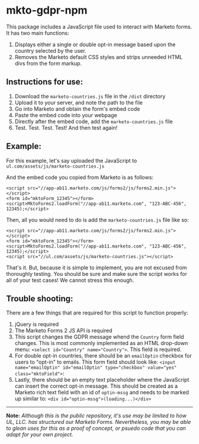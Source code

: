 # mkto-gdpr-npm
This package includes a JavaScript file used to interact with Marketo forms. It has two main functions: 

  1. Displays either a single or double opt-in message based upon the country selected by the user.
  2. Removes the Marketo default CSS styles and strips unneeded HTML divs from the form markup.

## Instructions for use:
  1. Download the `marketo-countries.js` file in the `/dist` directory
  2. Upload it to your server, and note the path to the file
  3. Go into Marketo and obtain the form's embed code
  4. Paste the embed code into your webpage
  5. Directly after the embed code, add the `marketo-countries.js` file
  6. Test. Test. Test. Test! And then test again! 

## Example:
For this example, let's say uploaded the JavaScript to `ul.com/assets/js/marketo-countries.js`

And the embed code you copied from Marketo is as follows:

```
<script src="//app-ab11.marketo.com/js/forms2/js/forms2.min.js"></script>
<form id="mktoForm_12345"></form>
<script>MktoForms2.loadForm("//app-ab11.marketo.com", "123-ABC-456", 12345);</script>
```

Then, all you would need to do is add the `marketo-countries.js` file like so:

```
<script src="//app-ab11.marketo.com/js/forms2/js/forms2.min.js"></script>
<form id="mktoForm_12345"></form>
<script>MktoForms2.loadForm("//app-ab11.marketo.com", "123-ABC-456", 12345);</script>
<script src="//ul.com/assets/js/marketo-countries.js"></script>
```

That's it. But, because it is simple to implement, you are not excused from thoroughly testing. You should be sure and make sure the script works for all of your test cases! We cannot stress this enough.

## Trouble shooting:
There are a few things that are required for this script to function properly:

  1. jQuery is required
  2. The Marketo Forms 2 JS API is required
  3. This script changes the GDPR message whend the `Country` form field changes. This is most commonly implemented as an HTML drop-down menu: `<select id="Country" name="Country">`. This field is required.
  4. For double opt-in countries, there should be an `emailOptin` checkbox for users to "opt-in" to emails. This form field should look like: `<input name="emailOptin" id="emailOptin" type="checkbox" value="yes" class="mktoField">`: 
  5. Lastly, there should be an empty text placeholder where the JavaScript can insert the correct opt-in message. This should be created as a Marketo rich text field with an id of `optin-mssg` and needs to be marked up similar to: `<div id="optin-mssg">(loading...)</div>`


---
**Note:** _Although this is the public repository, it's use may be limited to how UL, LLC. has structured our Marketo Forms. Nevertheless, you may be able to glean uses for this as a proof of concept, or psuedo code that you can adapt for your own project._
